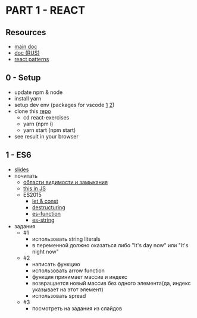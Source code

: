 # PART 1 - REACT

## Resources

+ [main doc](https://facebook.github.io/react/)
+ [doc (RUS)](https://abraxabra.ru/react.js/bystryy-start/vnedrenie-jsx/)
+ [react patterns](https://vasanthk.gitbooks.io/react-bits/)

## 0 - Setup

+ update npm & node
+ install yarn
+ setup dev env (packages for vscode [1](https://gyazo.com/37b32b82f038cc875c4c06c8716ca5f6) [2](https://gyazo.com/cf6e50f2c7e03b7904761d57cccbedf3))
+ clone this [repo](https://github.com/yanisurbis/react-exercises)
  + cd react-exercises
  + yarn (npm i)
  + yarn start (npm start)
+ see result in your browser

## 1 - ES6
+ [slides](http://slides.com/yanisurbis/deck-1)
+ почитать
  + [области видимости и замыкания](https://learn.javascript.ru/functions-closures)
  + [this in JS](https://learn.javascript.ru/objects-more)
  + ES2015
    + [let & const](https://learn.javascript.ru/let-const)
    + [destructuring](https://learn.javascript.ru/destructuring)
    + [es-function](https://learn.javascript.ru/es-function)
    + [es-string](https://learn.javascript.ru/es-string)
+ задания
  + #1
    + использовать string literals
    + в переменной должно оказаться либо "It's day now" или "It's night now"
  + #2
    + написать функцию
    + использовать arrow function
    + функция принимает массив и индекс
    + возвращается новый массив без одного элемента(да, индекс указывает на этот элемент)
    + использовать spread
  + #3
    + посмотреть на задания из слайдов

